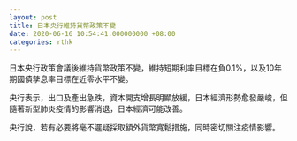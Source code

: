 ```yaml
---
layout: post
title: 日本央行維持貨幣政策不變
date: 2020-06-16 10:54:41.000000000 +08:00
categories: rthk
---
```


日本央行政策會議後維持貨幣政策不變，維持短期利率目標在負0.1%，以及10年期國債孳息率目標在近零水平不變。

央行表示，出口及產出急跌，資本開支增長明顯放緩，日本經濟形勢愈發嚴峻，但隨著新型肺炎疫情的影響消退，日本經濟可能改善。

央行說，若有必要將毫不遲疑採取額外貨幣寬鬆措施，同時密切關注疫情影響。
